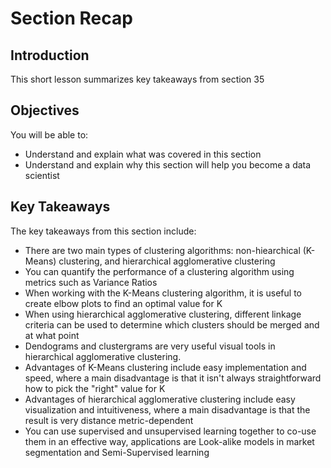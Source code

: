 
# Section Recap

## Introduction

This short lesson summarizes key takeaways from section 35

## Objectives
You will be able to:
* Understand and explain what was covered in this section
* Understand and explain why this section will help you become a data scientist

## Key Takeaways

The key takeaways from this section include:
* There are two main types of clustering algorithms: non-hiearchical (K-Means) clustering, and hierarchical agglomerative clustering
* You can quantify the performance of a clustering algorithm using metrics such as Variance Ratios
* When working with the K-Means clustering algorithm, it is useful to create elbow plots to find an optimal value for K
* When using hierarchical agglomerative clustering, different linkage criteria can be used to determine which clusters should be merged and at what point
* Dendograms and clustergrams are very useful visual tools in hierarchical agglomerative clustering.
* Advantages of K-Means clustering include easy implementation and speed, where a main disadvantage is that it isn't always straightforward how to pick the "right" value for K
* Advantages of hierarchical agglomerative clustering include easy visualization and intuitiveness, where a main disadvantage is that the result is very distance metric-dependent
* You can use supervised and unsupervised learning together to co-use them in an effective way, applications are Look-alike models in market segmentation and Semi-Supervised learning

